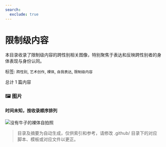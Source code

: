 ```yaml
---
search:
  exclude: true
---
```



# 限制级内容

本目录收录了限制级内容的跨性别相关图像，特别聚焦于表达和反映跨性别者的身体表现与身份认同。


标签: `跨性别`, `艺术创作`, `裸体`, `自我表达`, `限制级内容`


总计 1 篇内容



### 🖼️ 图片


#### 时间未知，按收录顺序排列


![没有牛子的裸体自拍照](没有牛子的裸体自拍照.jpg)


> 目录及摘要为自动生成，仅供索引和参考，请修改 .github/ 目录下的对应脚本、模板或对应文件以更正。
